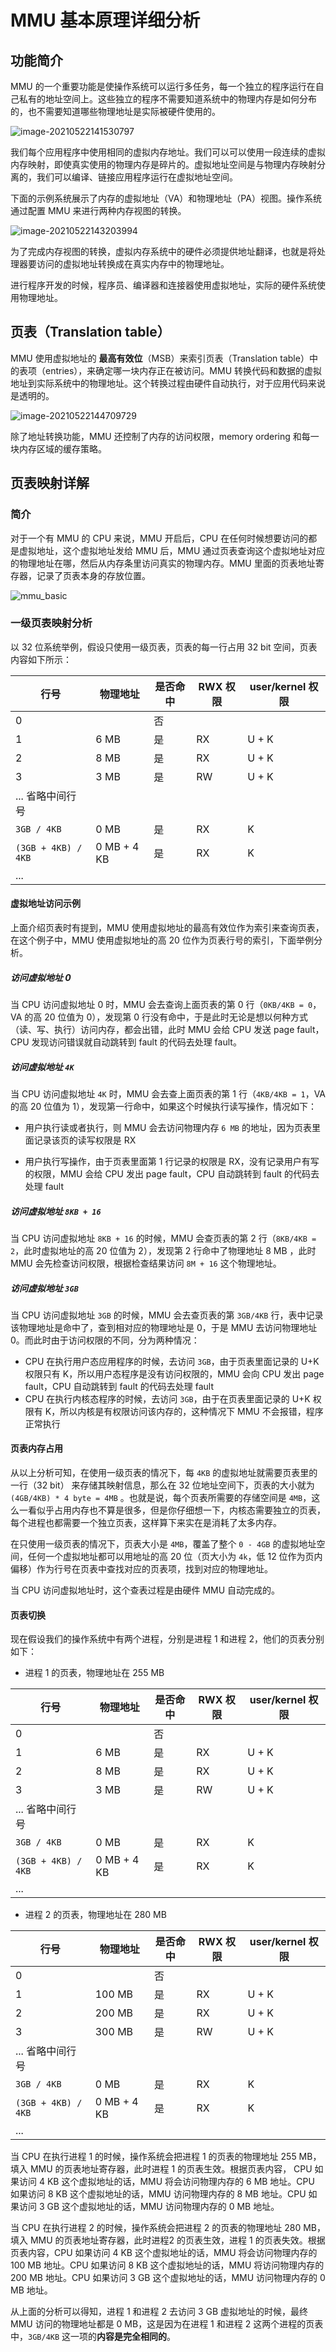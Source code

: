 # MMU 基本原理详细分析

## 功能简介

MMU 的一个重要功能是使操作系统可以运行多任务，每一个独立的程序运行在自己私有的地址空间上。这些独立的程序不需要知道系统中的物理内存是如何分布的，也不需要知道哪些物理地址是实际被硬件使用的。

![image-20210522141530797](figures/image-20210522141530797.png)

我们每个应用程序中使用相同的虚拟内存地址。我们可以可以使用一段连续的虚拟内存映射，即使真实使用的物理内存是碎片的。虚拟地址空间是与物理内存映射分离的，我们可以编译、链接应用程序运行在虚拟地址空间。

下面的示例系统展示了内存的虚拟地址（VA）和物理地址（PA）视图。操作系统通过配置 MMU 来进行两种内存视图的转换。

![image-20210522143203994](figures/image-20210522143203994.png)

为了完成内存视图的转换，虚拟内存系统中的硬件必须提供地址翻译，也就是将处理器要访问的虚拟地址转换成在真实内存中的物理地址。

进行程序开发的时候，程序员、编译器和连接器使用虚拟地址，实际的硬件系统使用物理地址。

## 页表（Translation table）

MMU 使用虚拟地址的 **最高有效位**（MSB）来索引页表（Translation table）中的表项（entries），来确定哪一块内存正在被访问。MMU 转换代码和数据的虚拟地址到实际系统中的物理地址。这个转换过程由硬件自动执行，对于应用代码来说是透明的。

![image-20210522144709729](figures/image-20210522144709729.png)

除了地址转换功能，MMU 还控制了内存的访问权限，memory ordering 和每一块内存区域的缓存策略。

## 页表映射详解

### 简介

对于一个有 MMU 的 CPU 来说，MMU 开启后，CPU 在任何时候想要访问的都是虚拟地址，这个虚拟地址发给 MMU 后，MMU 通过页表查询这个虚拟地址对应的物理地址在哪，然后从内存条里访问真实的物理内存。MMU 里面的页表地址寄存器，记录了页表本身的存放位置。

![mmu_basic](figures/mmu_basic.png)

### 一级页表映射分析

以 32 位系统举例，假设只使用一级页表，页表的每一行占用 32 bit 空间，页表内容如下所示：

| 行号                | 物理地址    | 是否命中 | RWX 权限 | user/kernel 权限 |
| ------------------- | ----------- | -------- | -------- | ---------------- |
| 0                   |             | 否       |          |                  |
| 1                   | 6 MB        | 是       | RX       | U + K            |
| 2                   | 8 MB        | 是       | RX       | U + K            |
| 3                   | 3 MB        | 是       | RW       | U + K            |
| ... 省略中间行号    |             |          |          |                  |
| `3GB / 4KB`         | 0 MB        | 是       | RX       | K                |
| `(3GB + 4KB) / 4KB` | 0 MB + 4 KB | 是       | RX       | K                |
| ...                 |             |          |          |                  |

#### 虚拟地址访问示例

上面介绍页表时有提到，MMU 使用虚拟地址的最高有效位作为索引来查询页表，在这个例子中，MMU 使用虚拟地址的高 20 位作为页表行号的索引，下面举例分析。

#####  访问虚拟地址 0 

当 CPU 访问虚拟地址 0 时，MMU 会去查询上面页表的第 0 行（`0KB/4KB = 0`，VA 的高 20 位值为 0），发现第 0 行没有命中，于是此时无论是想以何种方式（读、写、执行）访问内存，都会出错，此时 MMU 会给 CPU 发送 page fault，CPU 发现访问错误就自动跳转到 fault 的代码去处理 fault。

#####  访问虚拟地址 `4K`

当 CPU 访问虚拟地址 `4K` 时，MMU 会去查上面页表的第 1 行（`4KB/4KB = 1`，VA 的高 20 位值为 1），发现第一行命中，如果这个时候执行读写操作，情况如下：

- 用户执行读或者执行，则 MMU 会去访问物理内存 `6 MB` 的地址，因为页表里面记录该页的读写权限是 RX

- 用户执行写操作，由于页表里面第 1 行记录的权限是 RX，没有记录用户有写的权限，MMU 会给 CPU 发出 page fault，CPU 自动跳转到 fault 的代码去处理 fault

#####  访问虚拟地址 `8KB + 16`

当 CPU 访问虚拟地址 `8KB + 16` 的时候，MMU 会查页表的第 2 行（`8KB/4KB = 2`，此时虚拟地址的高 20 位值为 2），发现第 2 行命中了物理地址 8 MB ，此时 MMU 会先检查访问权限，根据检查结果访问  `8M + 16` 这个物理地址。

#####  访问虚拟地址 `3GB`

当 CPU 访问虚拟地址 `3GB` 的时候，MMU 会去查页表的第  `3GB/4KB` 行，表中记录该物理地址是命中了，查到相对应的物理地址是 0，于是 MMU 去访问物理地址 0。而此时由于访问权限的不同，分为两种情况：

- CPU 在执行用户态应用程序的时候，去访问 `3GB`，由于页表里面记录的 U+K 权限只有 K，所以用户态程序是没有访问权限的，MMU 会向 CPU 发出 page fault，CPU 自动跳转到 fault 的代码去处理 fault
- CPU 在执行内核态程序的时候，去访问 `3GB`，由于在页表里面记录的 U+K 权限有 K，所以内核是有权限访问该内存的，这种情况下 MMU 不会报错，程序正常执行

#### 页表内存占用

从以上分析可知，在使用一级页表的情况下，每 `4KB` 的虚拟地址就需要页表里的一行（32 bit） 来存储其映射信息，那么在 32 位地址空间下，页表的大小就为 `(4GB/4KB) * 4 byte = 4MB` 。也就是说，每个页表所需要的存储空间是 `4MB`，这么一看似乎占用内存也不算是很多，但是你仔细想一下，内核态需要独立的页表，每个进程也都需要一个独立页表，这样算下来实在是消耗了太多内存。

在只使用一级页表的情况下，页表大小是 `4MB`，覆盖了整个 `0 - 4GB` 的虚拟地址空间，任何一个虚拟地址都可以用地址的高 20 位（页大小为 `4k`，低 12 位作为页内偏移）作为行号在页表中查找对应的页表项，找到对应的物理地址。

当 CPU 访问虚拟地址时，这个查表过程是由硬件 MMU 自动完成的。

#### 页表切换

现在假设我们的操作系统中有两个进程，分别是进程 1 和进程 2，他们的页表分别如下：

- 进程 1 的页表，物理地址在 255 MB

| 行号                | 物理地址    | 是否命中 | RWX 权限 | user/kernel 权限 |
| ------------------- | ----------- | -------- | -------- | ---------------- |
| 0                   |             | 否       |          |                  |
| 1                   | 6 MB        | 是       | RX       | U + K            |
| 2                   | 8 MB        | 是       | RX       | U + K            |
| 3                   | 3 MB        | 是       | RW       | U + K            |
| ... 省略中间行号    |             |          |          |                  |
| `3GB / 4KB`         | 0 MB        | 是       | RX       | K                |
| `(3GB + 4KB) / 4KB` | 0 MB + 4 KB | 是       | RX       | K                |
| ...                 |             |          |          |                  |

- 进程 2 的页表，物理地址在 280 MB

| 行号                | 物理地址    | 是否命中 | RWX 权限 | user/kernel 权限 |
| ------------------- | ----------- | -------- | -------- | ---------------- |
| 0                   |             | 否       |          |                  |
| 1                   | 100 MB      | 是       | RX       | U + K            |
| 2                   | 200 MB      | 是       | RX       | U + K            |
| 3                   | 300 MB      | 是       | RW       | U + K            |
| ... 省略中间行号    |             |          |          |                  |
| `3GB / 4KB`         | 0 MB        | 是       | RX       | K                |
| `(3GB + 4KB) / 4KB` | 0 MB + 4 KB | 是       | RX       | K                |
| ...                 |             |          |          |                  |

当 CPU 在执行进程 1 的时候，操作系统会把进程 1 的页表的物理地址 255 MB，填入 MMU 的页表地址寄存器，此时进程 1 的页表生效。根据页表内容， CPU 如果访问 4 KB 这个虚拟地址的话，MMU 将会访问物理内存的 6 MB 地址。CPU 如果访问 8 KB 这个虚拟地址的话，MMU 访问物理内存的 8 MB 地址。CPU 如果访问 3 GB 这个虚拟地址的话，MMU 访问物理内存的 0 MB 地址。

当 CPU 在执行进程 2 的时候，操作系统会把进程 2 的页表的物理地址 280 MB，填入 MMU 的页表地址寄存器，此时进程2 的页表生效，进程 1 的页表失效。根据页表内容，CPU 如果访问 4 KB 这个虚拟地址的话，MMU 将会访问物理内存的 100 MB 地址。CPU 如果访问 8 KB 这个虚拟地址的话，MMU 将访问物理内存的 200 MB 地址。CPU 如果访问 3 GB 这个虚拟地址的话，MMU 访问物理内存的 0 MB 地址。

从上面的分析可以得知，进程 1 和进程 2 去访问 3 GB 虚拟地址的时候，最终 MMU 访问的物理地址都是 0 MB，这是因为在进程 1 和进程 2 这两个进程的页表中，`3GB/4KB`  这一项的**内容是完全相同的**。